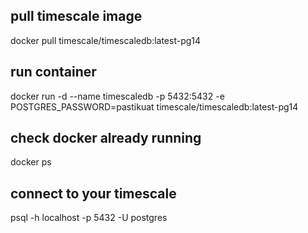## pull timescale image
docker pull timescale/timescaledb:latest-pg14

## run container
docker run -d --name timescaledb -p 5432:5432 -e POSTGRES_PASSWORD=pastikuat timescale/timescaledb:latest-pg14

## check docker already running
docker ps

## connect to your timescale
psql -h localhost -p 5432 -U postgres


